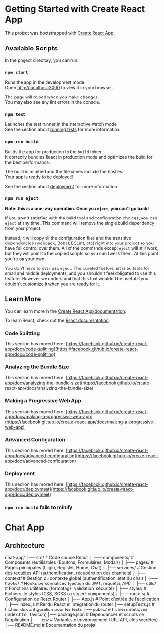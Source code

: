 # Getting Started with Create React App

This project was bootstrapped with [Create React App](https://github.com/facebook/create-react-app).

## Available Scripts

In the project directory, you can run:

### `npm start`

Runs the app in the development mode.\
Open [http://localhost:3000](http://localhost:3000) to view it in your browser.

The page will reload when you make changes.\
You may also see any lint errors in the console.

### `npm test`

Launches the test runner in the interactive watch mode.\
See the section about [running tests](https://facebook.github.io/create-react-app/docs/running-tests) for more information.

### `npm run build`

Builds the app for production to the `build` folder.\
It correctly bundles React in production mode and optimizes the build for the best performance.

The build is minified and the filenames include the hashes.\
Your app is ready to be deployed!

See the section about [deployment](https://facebook.github.io/create-react-app/docs/deployment) for more information.

### `npm run eject`

**Note: this is a one-way operation. Once you `eject`, you can't go back!**

If you aren't satisfied with the build tool and configuration choices, you can `eject` at any time. This command will remove the single build dependency from your project.

Instead, it will copy all the configuration files and the transitive dependencies (webpack, Babel, ESLint, etc) right into your project so you have full control over them. All of the commands except `eject` will still work, but they will point to the copied scripts so you can tweak them. At this point you're on your own.

You don't have to ever use `eject`. The curated feature set is suitable for small and middle deployments, and you shouldn't feel obligated to use this feature. However we understand that this tool wouldn't be useful if you couldn't customize it when you are ready for it.

## Learn More

You can learn more in the [Create React App documentation](https://facebook.github.io/create-react-app/docs/getting-started).

To learn React, check out the [React documentation](https://reactjs.org/).

### Code Splitting

This section has moved here: [https://facebook.github.io/create-react-app/docs/code-splitting](https://facebook.github.io/create-react-app/docs/code-splitting)

### Analyzing the Bundle Size

This section has moved here: [https://facebook.github.io/create-react-app/docs/analyzing-the-bundle-size](https://facebook.github.io/create-react-app/docs/analyzing-the-bundle-size)

### Making a Progressive Web App

This section has moved here: [https://facebook.github.io/create-react-app/docs/making-a-progressive-web-app](https://facebook.github.io/create-react-app/docs/making-a-progressive-web-app)

### Advanced Configuration

This section has moved here: [https://facebook.github.io/create-react-app/docs/advanced-configuration](https://facebook.github.io/create-react-app/docs/advanced-configuration)

### Deployment

This section has moved here: [https://facebook.github.io/create-react-app/docs/deployment](https://facebook.github.io/create-react-app/docs/deployment)

### `npm run build` fails to minify

# Chat App

## Architecture

chat-app/
│── src/               # Code source React
│   ├── components/    # Composants réutilisables (Boutons, Formulaires, Modals)
│   ├── pages/         # Pages principales (Login, Register, Home, Chat)
│   ├── services/      # Gestion des requêtes API (authentification, récupération des channels)
│   ├── context/       # Gestion du contexte global (authentification, état du chat)
│   ├── hooks/         # Hooks personnalisés (gestion du JWT, requêtes API)
│   ├── utils/         # Fonctions utilitaires (formatage, validation, sécurité)
│   ├── styles/        # Fichiers de styles (CSS, SCSS ou styled-components)
│   ├── routers/       # Configuration de React Router
│   ├── App.js         # Point d’entrée de l’application
│   ├── index.js       # Rendu React et intégration du router
    │── setupTests.js  # Fichier de configuration pour les tests
│── public/            # Fichiers statiques (index.html, favicon)
│── package.json       # Dépendances et scripts de l’application
│── .env               # Variables d’environnement (URL API, clés secrètes)
│── README.md          # Documentation du projet


